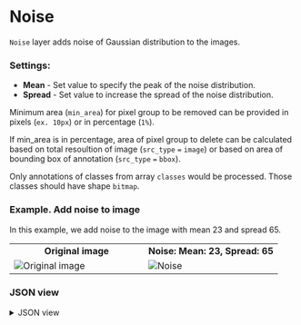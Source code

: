 # Noise

`Noise` layer adds noise of Gaussian distribution to the images.

### Settings:

- **Mean** - Set value to specify the peak of the noise distribution.
- **Spread** - Set value to increase the spread of the noise distribution.

Minimum area (`min_area`) for pixel group to be removed can be provided in pixels (`ex. 10px`) or in percentage (`1%`).

If min_area is in percentage, area of pixel group to delete can be calculated based on total resoultion of image (`src_type` `=` `image`) or based on area of bounding box of annotation (`src_type` `=` `bbox`).

Only annotations of classes from array `classes` would be processed. Those classes should have shape `bitmap`.

### Example. Add noise to image

In this example, we add noise to the image with mean 23 and spread 65.

<table>
<tr>
<td style="text-align:center; width:50%"><strong>Original image</strong></td>
<td style="text-align:center; width:50%"><strong>Noise: Mean: 23, Spread: 65</strong></td>
</tr>
<tr>
<td> <img src="https://github.com/supervisely-ecosystem/ml-nodes/assets/79905215/62298fa3-3720-4e49-8b07-271162a8e8fb" alt="Original image" /> </td>
<td> <img src="https://github.com/supervisely-ecosystem/ml-nodes/assets/79905215/8851e6aa-8316-4f9d-ba5b-9c4a64f20bb6" alt="Noise" /> </td>
</tr>
</table>

### JSON view

<details>
  <summary>JSON view</summary>
<pre>
{
  "action": "noise",
  "src": ["$images_project_1"],
  "dst": "$noise_2",
  "settings": {
    "mean": 23,
    "std": 65
  }
}
</pre>
</details>
